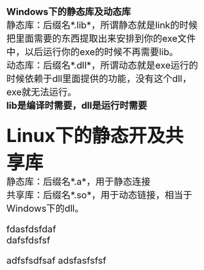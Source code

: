 <font size=5><b>Windows下的静态库及动态库</b><br>
静态库：后缀名*.lib*，所谓静态就是link的时候把里面需要的东西提取出来安排到你的exe文件中，以后运行你的exe的时候不再需要lib。<br>
动态库：后缀名*.dll*，所谓动态就是exe运行的时候依赖于dll里面提供的功能，没有这个dll，exe就无法运行。<br>
<b>lib是编译时需要，dll是运行时需要</b>

<font size=10><b>Linux下的静态开及共享库</b></font><br>
静态库：后缀名*.a*，用于静态连接<br>
共享库：后缀名*.so*，用于动态链接，相当于Windows下的dll。

fdasfdsfdaf<br>
dafsfdsfsf

adfsfsdfsaf
adsfasfsfsf
